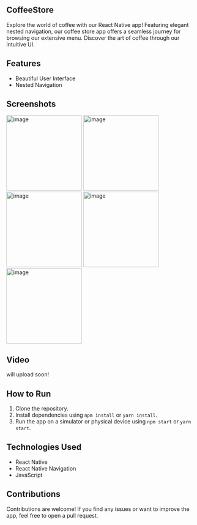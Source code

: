 ## CoffeeStore
Explore the world of coffee with our React Native app! Featuring elegant nested navigation, our coffee store app offers a seamless journey for browsing our extensive menu. Discover the art of coffee through our intuitive UI.

## Features
- Beautiful User Interface
- Nested Navigation

## Screenshots
<img width="197" gap="20" alt="image" src="https://github.com/Myself-Ikram/CoffeeStore/assets/97652328/f8486eff-da49-437a-bce6-6277e48e740f">
<img width="197" alt="image" src="https://github.com/Myself-Ikram/CoffeeStore/assets/97652328/41f3ccb5-3aa8-4650-98c7-6c05648c6e91">
<img width="197" alt="image" src="https://github.com/Myself-Ikram/CoffeeStore/assets/97652328/a15902c4-1f26-4a8c-a465-09ee0eacd09e">
<img width="197" alt="image" src="https://github.com/Myself-Ikram/CoffeeStore/assets/97652328/6efd3aea-1ce0-4fb1-bdc9-a3c85a971ac7">
<img width="197" alt="image" src="https://github.com/Myself-Ikram/CoffeeStore/assets/97652328/71f05681-a148-428d-800e-e0321b2dade9">

## Video
will upload soon!


## How to Run
1. Clone the repository.
2. Install dependencies using `npm install` or `yarn install`.
3. Run the app on a simulator or physical device using `npm start` or `yarn start`.

## Technologies Used
- React Native
- React Native Navigation
- JavaScript

## Contributions
Contributions are welcome! If you find any issues or want to improve the app, feel free to open a pull request.

